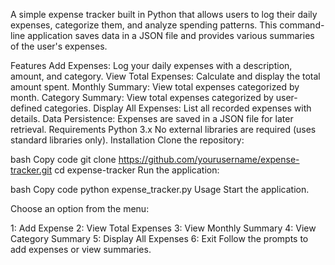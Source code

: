 A simple expense tracker built in Python that allows users to log their daily expenses, categorize them, and analyze spending patterns. This command-line application saves data in a JSON file and provides various summaries of the user's expenses.

Features
Add Expenses: Log your daily expenses with a description, amount, and category.
View Total Expenses: Calculate and display the total amount spent.
Monthly Summary: View total expenses categorized by month.
Category Summary: View total expenses categorized by user-defined categories.
Display All Expenses: List all recorded expenses with details.
Data Persistence: Expenses are saved in a JSON file for later retrieval.
Requirements
Python 3.x
No external libraries are required (uses standard libraries only).
Installation
Clone the repository:

bash
Copy code
git clone https://github.com/yourusername/expense-tracker.git
cd expense-tracker
Run the application:

bash
Copy code
python expense_tracker.py
Usage
Start the application.

Choose an option from the menu:

1: Add Expense
2: View Total Expenses
3: View Monthly Summary
4: View Category Summary
5: Display All Expenses
6: Exit
Follow the prompts to add expenses or view summaries.



